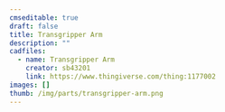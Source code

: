 ```yaml
---
cmseditable: true
draft: false
title: Transgripper Arm
description: ""
cadfiles:
  - name: Transgripper Arm
    creator: sb43201
    link: https://www.thingiverse.com/thing:1177002
images: []
thumb: /img/parts/transgripper-arm.png
---
```

